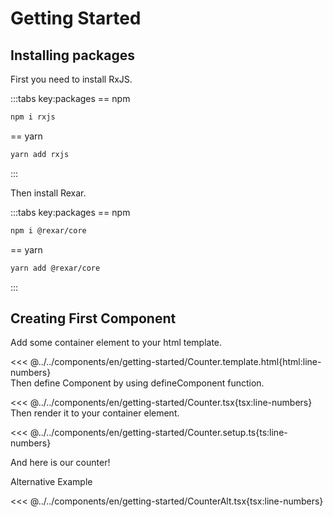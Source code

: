 # Getting Started

## Installing packages

First you need to install RxJS.

:::tabs key:packages
== npm
```sh
npm i rxjs
```
== yarn
```sh
yarn add rxjs
```
:::

Then install Rexar.

:::tabs key:packages
== npm
```sh
npm i @rexar/core
```
== yarn
```sh
yarn add @rexar/core
```
:::

<script setup>
import Demo from '../../components/tools/Demo.vue'
import { Counter } from '../../components/en/getting-started/Counter.tsx'
import { Counter as CounterAlt } from '../../components/en/getting-started/CounterAlt.tsx'
</script>

## Creating First Component

Add some container element to your html template.

<<< @../../components/en/getting-started/Counter.template.html{html:line-numbers}  
Then define Component by using defineComponent function.

<<< @../../components/en/getting-started/Counter.tsx{tsx:line-numbers}  
Then render it to your container element.

<<< @../../components/en/getting-started/Counter.setup.ts{ts:line-numbers}

And here is our counter!
<Demo :is="Counter" />


Alternative Example

<<< @../../components/en/getting-started/CounterAlt.tsx{tsx:line-numbers}
<Demo :is="CounterAlt" />
